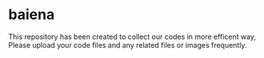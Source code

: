 # baiena
This repository has been created to collect our codes in more efficent way, Please upload your code files and any related files or images frequently.
